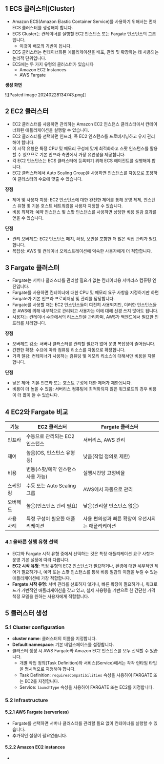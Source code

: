 ## 1 ECS 클러스터(Cluster)

- Amazon ECS(Amazon Elastic Container Service)를 사용하기 위해서는 먼저 ECS 클러스터를 생성해야 합니다.
- ECS Cluster는 컨테이너를 실행할 EC2 인스턴스 또는 Fargate 인스턴스의 그룹입니다.
	- 이것이 배포의 기반이 됩니다.
- ECS 클러스터는 컨테이너화된 애플리케이션을 배포, 관리 및 확장하는 데 사용되는 논리적 단위입니다. 
- ECS에는 두 가지 유형의 클러스터가 있습니다
	- Amazon EC2 Instances
	- AWS Fargate



**생성 화면**

![[Pasted image 20240228134743.png]]



## 2 EC2 클러스터

- EC2 클러스터를 사용하면 관리하는 Amazon EC2 인스턴스 클러스터에서 컨테이너화된 애플리케이션을 실행할 수 있습니다.
- EC2 클러스터를 선택하면 인프라, 즉 EC2 인스턴스를 프로비저닝하고 유지 관리해야 합니다.
- 이 시작 유형은 특정 CPU 및 메모리 구성에 맞게 최적화하고 스팟 인스턴스를 활용할 수 있으므로 기본 인프라 측면에서 가장 유연성을 제공합니다.
- 각 EC2 인스턴스는 ECS 클러스터에 등록되기 위해 ECS 에이전트를 실행해야 합니다.
- EC2 클러스터에서 Auto Scaling Group을 사용하면 인스턴스를 자동으로 조정하여 클러스터의 수요에 맞출 수 있습니다.



**장점**

- 제어 및 사용자 지정: EC2 인스턴스에 대한 완전한 제어를 통해 운영 체제, 인스턴스 유형 및 기본 호스트 네트워킹을 사용자 지정할 수 있습니다.
- 비용 최적화: 예약 인스턴스 및 스팟 인스턴스를 사용하면 상당한 비용 절감 효과를 얻을 수 있습니다.



 **단점**

- 관리 오버헤드: EC2 인스턴스 패치, 확장, 보안을 포함한 더 많은 직접 관리가 필요합니다.
- 복잡성: AWS 및 컨테이너 오케스트레이션에 익숙한 사용자에게 더 적합합니다.



## 3 Fargate 클러스터

- Fargate는 서버나 클러스터를 관리할 필요가 없는 컨테이너용 서버리스 컴퓨팅 엔진입니다.
- Fargate를 사용하면 컨테이너에 대한 CPU 및 메모리 요구 사항을 지정하기만 하면 Fargate가 기본 인프라 프로비저닝 및 관리를 담당합니다.
- Fargate를 사용할 때는 EC2 인스턴스들이 여전히 사용되지만, 이러한 인스턴스들은 AWS에 의해 내부적으로 관리되고 사용자는 이에 대해 신경 쓰지 않아도 됩니다.
- 사용자는 컨테이너 수준에서의 리소스만을 관리하며, AWS가 백엔드에서 필요한 인프라를 처리합니다.



**장점**

- 오버헤드 감소: 서버나 클러스터를 관리할 필요가 없어 운영 복잡성이 줄어듭니다.
- 간편한 확장: 수요에 따라 컴퓨팅 리소스를 자동으로 확장합니다.
- 가격 절감: 컨테이너가 사용하는 컴퓨팅 및 메모리 리소스에 대해서만 비용을 지불합니다.



**단점**

- 낮은 제어: 기본 인프라 또는 호스트 구성에 대한 제어가 제한됩니다.
- 비용이 더 높을 수 있음: 서버리스 컴퓨팅에 최적화되지 않은 워크로드의 경우 비용이 더 많이 들 수 있습니다.



## 4 EC2와 Fargate 비교

| 기능    | EC2 클러스터              | Fargate 클러스터                |
| ----- | --------------------- | --------------------------- |
| 인프라   | 수동으로 관리되는 EC2 인스턴스    | 서버리스, AWS 관리                |
| 제어    | 높음(OS, 인스턴스 유형 등)     | 낮음(작업 정의로 제한)               |
| 비용    | 변동(스팟/예약 인스턴스 사용 가능)  | 실행시간당 고정비율                  |
| 스케일링  | 수동 또는 Auto Scaling 그룹 | AWS에서 자동으로 관리               |
| 오버헤드  | 높음(인스턴스 관리 필요)        | 낮음(관리할 인스턴스 없음)             |
| 사용 사례 | 특정 구성이 필요한 애플리케이션     | 사용 편의성과 빠른 확장이 우선시되는 애플리케이션 |



### 4.1 올바른 실행 유형 선택

- EC2와 Fargate 시작 유형 중에서 선택하는 것은 특정 애플리케이션 요구 사항과 운영 기본 설정에 따라 다릅니다.
- **EC2 시작 유형**: 특정 유형의 EC2 인스턴스가 필요하거나, 환경에 대한 세부적인 제어가 필요하거나, 예약 또는 스팟 인스턴스를 통해 비용 절감의 이점을 누릴 수 있는 애플리케이션에 가장 적합합니다.
- **Fargate 시작 유형**: 서버 관리를 선호하지 않거나, 빠른 확장이 필요하거나, 워크로드가 가변적인 애플리케이션을 갖고 있고, 실제 사용량을 기반으로 한 간단한 가격 책정 모델을 원하는 사용자에게 적합합니다.



## 5 클러스터 생성

### 5.1 Cluster configuration

- **cluster name**: 클러스터의 이름을 지정합니다.
- **Default namespace**: 기본 네임스페이스를 설정합니다.
- 클러스터 생성 시 AWS Fargate와 Amazon EC2 인스턴스를 모두 선택할 수 있습니다.
	- 개별 작업 정의(Task Definition)와 서비스(Service)에서는 각각 런타임 타입을 명시적으로 지정해야 합니다.
	- Task Definition: `requiresCompatibilities` 속성을 사용하여 FARGATE 또는 EC2를 지정합니다.
	- Service: `launchType` 속성을 사용하여 FARGATE 또는 EC2를 지정합니다.



### 5.2 Infrastructure

#### 5.2.1 AWS Fargate (serverless)

- Fargate를 선택하면 서버나 클러스터를 관리할 필요 없이 컨테이너를 실행할 수 있습니다.
- 추가적인 설정이 필요없습니다.



#### 5.2.2 Amazon EC2 instances

- 

